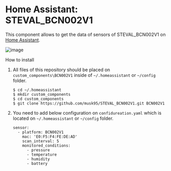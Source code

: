 # Home Assistant: STEVAL_BCN002V1
This component allows to get the data of sensors of STEVAL_BCN002V1 on [Home Assistant][hass].

![image](https://user-images.githubusercontent.com/11463289/68007850-4438bc00-fcc0-11e9-9695-32c8a53a86ee.png)

How to install

1. All files of this repository should be placed on `custom_components\BCN002V1` inside of `~/.homeassistant` or `~/config` folder. 

       $ cd ~/.homeassistant
       $ mkdir custom_components
       $ cd custom_components
       $ git clone https://github.com/musk95/STEVAL_BCN002V1.git BCN002V1

2. You need to add below configuration on `confidureation.yaml` which is located on `~/.homeassistant` or `~/config` folder.

       sensor:
         - platform: BCN002V1
           mac: 'E0:F5:F4:FE:DE:AD'
           scan_interval: 5
           monitored_conditions:
             - pressure
             - temperature
             - humidity
             - battery


[hass]: https://home-assistant.io
